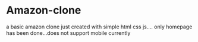 # Amazon-clone
 a basic amazon clone just created with simple html css js.... only homepage has been done...does not support mobile currently 
